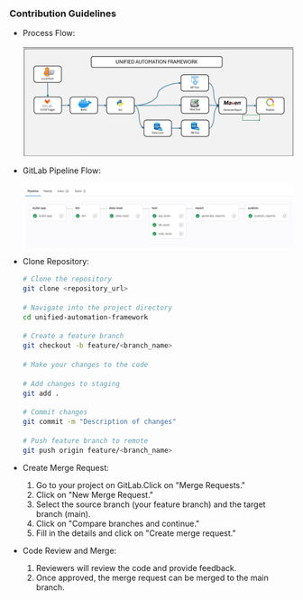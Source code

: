 ### Contribution Guidelines

- Process Flow:<br /><br />
![flow-chart.jpg](img%2Fflow-chart.jpg)
- GitLab Pipeline Flow:<br /><br />
![pipeline.PNG](img%2Fpipeline.PNG)
- Clone Repository:
    ```bash
    # Clone the repository
    git clone <repository_url>
    
    # Navigate into the project directory
    cd unified-automation-framework
    
    # Create a feature branch
    git checkout -b feature/<branch_name>
    
    # Make your changes to the code
    
    # Add changes to staging
    git add .
    
    # Commit changes
    git commit -m "Description of changes"
    
    # Push feature branch to remote
    git push origin feature/<branch_name>
    ```
- Create Merge Request:
  1. Go to your project on GitLab.Click on "Merge Requests."
  2. Click on "New Merge Request."
  3. Select the source branch (your feature branch) and the target branch (main). 
  4. Click on "Compare branches and continue."
  5. Fill in the details and click on "Create merge request."

- Code Review and Merge:
  1. Reviewers will review the code and provide feedback. 
  2. Once approved, the merge request can be merged to the main branch.

